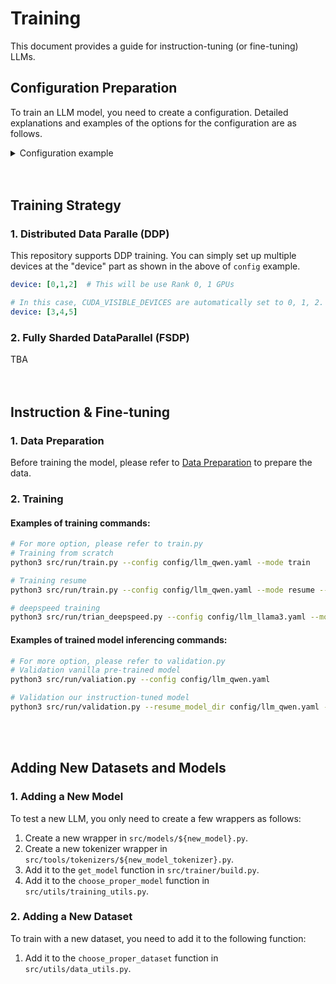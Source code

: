 # Training
This document provides a guide for instruction-tuning (or fine-tuning) LLMs.

## Configuration Preparation
To train an LLM model, you need to create a configuration. Detailed explanations and examples of the options for the configuration are as follows.
<details>
<summary>Configuration example</summary>

```yaml
# base
train_type: llm
seed: 0
deterministic: True
model: gemma
model_size: 2b     # valid pattern examples: 10b, 1.2b, 2.8, 5 (you can omit b character)

# data config
data_path: ['data/data1', 'data/data2']
template_dir: ['templates/gemma_templates', 'templates/gemma_templates_ko']   # list(path) or path, if null, template will be chosen according to the ${data_path}/templates

# project config
project: outputs/gemma
name: model_name

# environment config
device: [0,1]
bit: 8                          # [4, 8, 16, 32], If 4, 8, model will be quantized
load_unnecessary_half: False    # recommend to set True if you set bit to 16 (4, 8bit model automatically loads neccesaries to 32bit)
half_inference: False

# data config
max_length: 2000                             # max sequnece length
is_multi_turn: False                         # multi-turn training option
add_bos_token_when_response_start: True      # if True and bos_token is existing, bos token will be added at the first of the input
add_eos_token_when_response_end: True        # if False and eos_token is existing, eos token will be added at the last of the input
data_verbose: True                           # if True, data statistics will be calculated and graphs are saved in the project folder

# tokenizer config (I recommend to double check the tokenizer's special token map)
pad_token_id: null    # [add, null, int] if null, tokenizer pad_token_id will not be overrided
bos_token_id: null    # [add, null, int] if null, tokenizer bos_token_id will not be overrided
eos_token_id: null    # [add, null, int] if null, tokenizer eos_token_id will not be overrided
cls_token_id: null    # [add, null, int] if null, tokenizer cls_token_id will not be overrided
sep_token_id: null    # [add, null, int] if null, tokenizer sep_token_id will not be overrided
unk_token_id: null    # [add, null, int] if null, tokenizer unk_token_id will not be overrided

# training config
batch_size: 2
epochs: 300           # if optimizer_step_criterion set to 'epoch' it will be activated and scheduler will step per epoch
warmup_epochs: 0      # if optimizer_step_criterion set to 'epoch' it will be activated
steps: 300000         # if optimizer_step_criterion set to 'step' it will be activated and scheduler will step per step
warmup_steps: 100     # if optimizer_step_criterion set to 'step' it will be activated
optimizer_step_criterion: 'step'   # ['epoch', 'step']
lr0: 1e-4
lrf: 0.001                 # last_lr = lr0 * lrf
scheduler_type: 'cosine'   # ['linear', 'cosine']
momentum: 0.9
weight_decay: 0.0
warmup_momentum: 0.8
early_stop_criterion: 50
workers: 0
amp_training: False
ema_updating: False
train_verbose: True
inference_result_verbose: True      # If True, inference results will be printed at the validation phase

# peft
peft_config_path: config/gemma_lora_config.yaml       # if False, training without peft. Also, if you use LoRA with quantization, it would be QLoRA

# logging data and metrics
common: ['train_loss', 'validation_loss', 'lr']               # ['train_loss', 'validation_loss', 'lr']
metrics: ['ppl', 'bleu', 'rouge', 'edit_distance', 'meteor']  # ['ppl', 'bleu', 'edit_distance', 'rouge', 'meteor']  # TODO: CIDEr 추가
fast_validation_n: null                                       # [null, 1, 2, ...], Only the number of data of the set value is evaluated per step
fast_validation_step_interval: null                           # [null, 1, 2, ...], validation step inteval. if null, all validation steps will be executed.
validation_step_interval_prop: 0.3                            # setting between 0 and 1 values
tensorboard_logging_interval: 1                               # tensorboard logging step
```
</details>
<br><br>

## Training Strategy
### 1. Distributed Data Paralle (DDP)
This repository supports DDP training. You can simply set up multiple devices at the "device" part as shown in the above  of `config` example.
```yaml
device: [0,1,2]  # This will be use Rank 0, 1 GPUs
```
```yaml
# In this case, CUDA_VISIBLE_DEVICES are automatically set to 0, 1, 2.
device: [3,4,5]  
```

### 2. Fully Sharded DataParallel (FSDP)
TBA
<br><br><br>


## Instruction & Fine-tuning
### 1. Data Preparation
Before training the model, please refer to [Data Preparation](./2_data_preparation.md) to prepare the data.

### 2. Training
#### Examples of training commands:
```bash
# For more option, please refer to train.py
# Training from scratch
python3 src/run/train.py --config config/llm_qwen.yaml --mode train

# Training resume
python3 src/run/train.py --config config/llm_qwen.yaml --mode resume --resume_model_dir outputs/chat/qwen_fine_tuned --load_model_type best

# deepspeed training
python3 src/run/trian_deepspeed.py --config config/llm_llama3.yaml --mode train
```

#### Examples of trained model inferencing commands: 
```bash
# For more option, please refer to validation.py
# Validation vanilla pre-trained model
python3 src/run/valiation.py --config config/llm_qwen.yaml

# Validation our instruction-tuned model
python3 src/run/validation.py --resume_model_dir config/llm_qwen.yaml --load_model_type best
```
<br><br>


## Adding New Datasets and Models
### 1. Adding a New Model
To test a new LLM, you only need to create a few wrappers as follows:
1. Create a new wrapper in `src/models/${new_model}.py`.
2. Create a new tokenizer wrapper in `src/tools/tokenizers/${new_model_tokenizer}.py`.
3. Add it to the `get_model` function in `src/trainer/build.py`.
4. Add it to the `choose_proper_model` function in `src/utils/training_utils.py`.

### 2. Adding a New Dataset
To train with a new dataset, you need to add it to the following function:
1. Add it to the `choose_proper_dataset` function in `src/utils/data_utils.py`.
